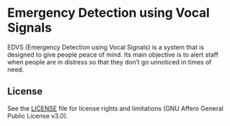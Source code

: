 # Emergency Detection using Vocal Signals

EDVS (Emergency Detection using Vocal Signals) is a system that is designed to give people peace of mind. Its main objective is to alert staff when people are in distress so that they don’t go unnoticed in times of need.

## License

See the [LICENSE](LICENSE) file for license rights and limitations (GNU Affero General Public License v3.0).
